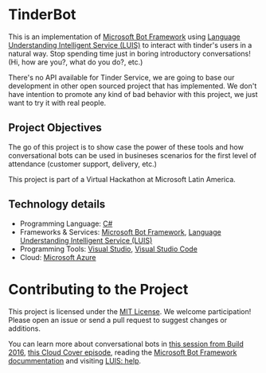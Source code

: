 # TinderBot
This is an implementation of [Microsoft Bot Framework](https://dev.botframework.com/) using [Language Understanding Intelligent Service (LUIS)](https://www.luis.ai/) to interact with tinder's users in a natural way. Stop spending time just in boring introductory conversations! (Hi, how are you?, what do you do?, etc.)

There's no API available for Tinder Service, we are going to base our development in other open sourced project that has implemented.
We don't have intention to promote any kind of bad behavior with this project, we just want to try it with real people.

## Project Objectives
The go of this project is to show case the power of these tools and how conversational bots can be used in busineses scenarios for the first level of attendance (customer support, delivery, etc.)

This project is part of a Virtual Hackathon at Microsoft Latin America.

## Technology details
- Programming Language: [C#](https://msdn.microsoft.com/library/kx37x362)
- Frameworks & Services: [Microsoft Bot Framework](https://dev.botframework.com/), [Language Understanding Intelligent Service (LUIS)](https://www.luis.ai)
- Programming Tools: [Visual Studio](https://www.visualstudio.com/), [Visual Studio Code](https://code.visualstudio.com/)
- Cloud: [Microsoft Azure](https://azure.microsoft.com/)

# Contributing to the Project
This project is licensed under the [MIT License](LICENSE.md). We welcome participation! Please open an issue or send a pull request to suggest changes or additions.

You can learn more about conversational bots in [this session from Build 2016](https://channel9.msdn.com/events/Build/2016/B821), [this Cloud Cover episode](https://channel9.msdn.com/Shows/Cloud+Cover/Episode-206-Bot-Framework-with-Mike-Hall), reading the [Microsoft Bot Framework docummentation](http://docs.botframework.com/) and visiting [LUIS: help](https://www.luis.ai/Help).